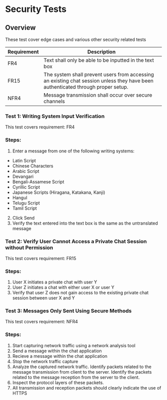 # Security Tests
## Overview
These test cover edge cases and various other security related tests

| Requirement | Description |
|--|--|
| FR4 | Text shall only be able to be inputted in the text box |
| FR15 | The system shall prevent users from accessing an existing chat session unless they have been authenticated through proper setup.  |
| NFR4 | Message transmission shall occur over secure channels |

### Test 1: Writing System Input Verification
This test covers requirement: FR4
### Steps:
1. Enter a message from one of the following writing systems:
- Latin Script
- Chinese Characters
- Arabic Script
- Devangari
- Bengali-Assamese Script
- Cyrillic Script
- Japanese Scripts (Hiragana, Katakana, Kanji)
 - Hangul
 - Telugu Script
 - Tamil Script
 2. Click Send
 3. Verify the text entered into the text box is the same as the untranslated message  

### Test 2: Verify User Cannot Access a Private Chat Session without Permission
This test covers requirement: FR15
### Steps:
1. User X initiates a private chat with user Y
2. User Z initiates a chat with either user X or user Y
3. Verify that user Z does not gain access to the existing private chat session between user X and Y

### Test 3: Messages Only Sent Using Secure Methods
This test covers requirement: NFR4
### Steps:
1. Start capturing network traffic using a network analysis tool
2. Send a message within the chat application
3. Recieve a message within the chat application
4. Stop the network traffic capture
5. Analyze the captured network traffic. Identify packets related to the message transmission from client to the server. Identify the packets related to the message reception from the server to the client.
6. Inspect the protocol layers of these packets.
7. All transmission and reception packets should clearly indicate the use of HTTPS
